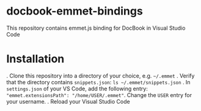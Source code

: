 # docbook-emmet-bindings
This repository contains emmet.js binding for DocBook in Visual Studio Code

# Installation

. Clone this repository into a directory of your choice, e.g. `~/.emmet`
. Verify that the directory contains `snippets.json`: `ls ~/.emmet/snippets.json`
. In `settings.json` of your VS Code, add the following entry: `"emmet.extensionsPath": "/home/USER/.emmet"`. Change the `USER` entry for your username.
. Reload your Visual Studio Code
